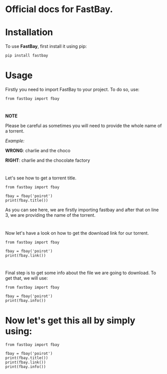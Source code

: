 # Official docs for FastBay.

# Installation
To use **FastBay**, first install it using pip:
```
pip install fastbay
```

# Usage
Firstly you need to import FastBay to your project. To do so, use:
```
from fastbay import fbay
```

#
**NOTE** 

Please be careful as sometimes you will need to provide the whole name of a torrent.

*Example:*

**WRONG**: charlie and the choco

**RIGHT**: charlie and the chocolate factory

#
Let's see how to get a torrent title.
```
from fastbay import fbay

fbay = fbay('poirot')
print(fbay.title())
```
As you can see here, we are firstly importing fastbay and after that on line 3, we are providing the name of the torrent.

#
Now let's have a look on how to get the download link for our torrent.
```
from fastbay import fbay

fbay = fbay('poirot')
print(fbay.link())
```

#
Final step is to get some info about the file we are going to download. To get that, we will use:
```
from fastbay import fbay

fbay = fbay('poirot')
print(fbay.info())
```

#
# Now let's get this all by simply using:
```
from fastbay import fbay

fbay = fbay('poirot')
print(fbay.title())
print(fbay.link())
print(fbay.info())
```
